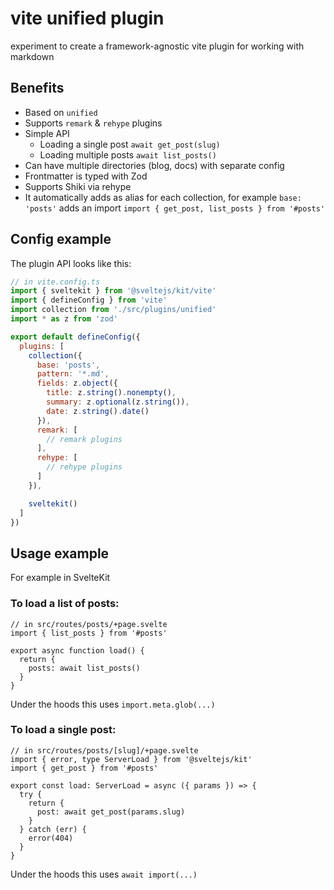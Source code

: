 # vite unified plugin

experiment to create a framework-agnostic vite plugin for working with markdown

## Benefits

- Based on `unified`
- Supports `remark` & `rehype` plugins
- Simple API
  - Loading a single post `await get_post(slug)`
  - Loading multiple posts `await list_posts()`
- Can have multiple directories (blog, docs) with separate config
- Frontmatter is typed with Zod
- Supports Shiki via rehype
- It automatically adds as alias for each collection, for example `base: 'posts'` adds an import `import { get_post, list_posts } from '#posts'`

## Config example

The plugin API looks like this:

```javascript
// in vite.config.ts
import { sveltekit } from '@sveltejs/kit/vite'
import { defineConfig } from 'vite'
import collection from './src/plugins/unified'
import * as z from 'zod'

export default defineConfig({
  plugins: [
    collection({
      base: 'posts',
      pattern: '*.md',
      fields: z.object({
        title: z.string().nonempty(),
        summary: z.optional(z.string()),
        date: z.string().date()
      }),
      remark: [
        // remark plugins
      ],
      rehype: [
        // rehype plugins
      ]
    }),

    sveltekit()
  ]
})
```

## Usage example

For example in SvelteKit

### To load a list of posts:

```
// in src/routes/posts/+page.svelte
import { list_posts } from '#posts'

export async function load() {
  return {
    posts: await list_posts()
  }
}
```

Under the hoods this uses `import.meta.glob(...)`

### To load a single post:

```
// in src/routes/posts/[slug]/+page.svelte
import { error, type ServerLoad } from '@sveltejs/kit'
import { get_post } from '#posts'

export const load: ServerLoad = async ({ params }) => {
  try {
    return {
      post: await get_post(params.slug)
    }
  } catch (err) {
    error(404)
  }
}
```

Under the hoods this uses `await import(...)`
